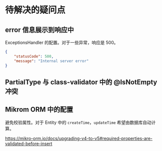 # 待解决的疑问点

## error 信息展示到响应中

ExceptionsHandler 的配置。对于一些异常，响应是 500。

```json
{
	"statusCode": 500,
	"message": "Internal server error"
}
```

## PartialType 与 class-validator 中的 @IsNotEmpty 冲突


## Mikrom ORM 中的配置

避免校验属性。对于 Entity 中的 `createTime`，`updateTime` 希望由数据库自动计算。

https://mikro-orm.io/docs/upgrading-v4-to-v5#required-properties-are-validated-before-insert